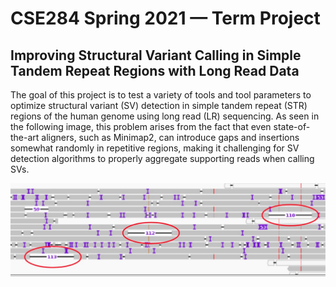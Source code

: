 # CSE284 Spring 2021 — Term Project

## Improving Structural Variant Calling in Simple Tandem Repeat Regions with Long Read Data

The goal of this project is to test a variety of tools and tool parameters to optimize structural variant (SV) detection in simple tandem repeat (STR) regions of the human genome using long read (LR) sequencing. As seen in the following image, this problem arises from the fact that even state-of-the-art aligners, such as Minimap2, can introduce gaps and insertions somewhat randomly in repetitive regions, making it challenging for SV detection algorithms to properly aggregate supporting reads when calling SVs. 


![alt text](https://github.com/CharlesARoy/CSE284_Sp21/blob/main/misaligned_deletions.jpg?raw=true)
